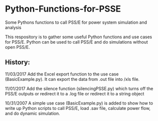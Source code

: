 # Python-Functions-for-PSSE
Some Pythons functions to call PSS/E for power system simulation and analysis

This respository is to gather some useful Python functions and use cases for PSS/E.
Python can be used to call PSS/E and do simulations without open PSS/E.

## History:
11/03/2017
Add the Excel export function to the use case (BasicExample.py). It can export the data from .out file into /xls file.

11/01/2017
Add the silence function (silencingPSSE.py) which turns off the PSS/E outputs or redirect it to a .log file or redirect it to a string object

10/31/2007
A simple use case (BasicExample.py) is added to show how to write up Python scripts to call PSS/E, load .sav file, calculate power flow, and do dynamic simulation.
